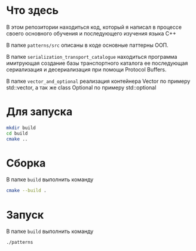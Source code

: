 # Что   здесь

В этом репозитории находиться код, который я написал в процессе своего основного обучения и последующего изучения языка C++

В папке `patterns/src` описаны в коде основные паттерны ООП.

В папке `serialization_transport_catalogue` находиться программа имитрующая создание базы транспортного каталога ее последующая сериализация
	и десериализация при помощи Protocol Buffers.
	
В папке `vector_and_optional` реализация контейнера Vector по примеру std::vector, а так же class Optional по примеру std::optional

# Для запуска
```sh
mkdir build
cd build
cmake ..
```
# Сборка
В папке `build` выполнить команду
```sh
cmake --build .
```
# Запуск
В папке `build` выполнить команду
```sh
./patterns 
```